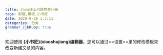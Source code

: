 ```yaml
---
title: Java线上问题排查利器 
tags: 新建,模板,小书匠
date: 2020-9-26 1:3:11
categories: 分类
grammar_cjkRuby: true
---
```



欢迎使用 **{小书匠}(xiaoshujiang)编辑器**，您可以通过==设置==里的修改模板来改变新建文章的内容。